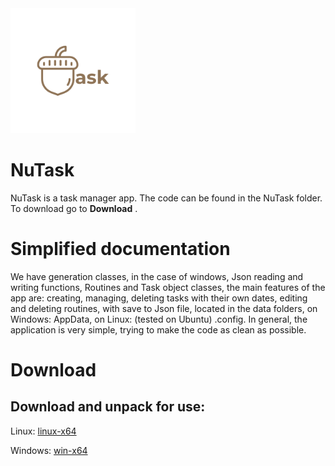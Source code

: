<img height = 200 src="https://github.com/marcsVDev/NuTask/blob/main/NUTask.png" /> 

# NuTask

NuTask is a task manager app. 
The code can be found in the NuTask folder. 
To download go to **Download** .

# Simplified documentation
We have generation classes, in the case of windows, Json reading and writing functions, Routines and Task object classes, the main features of the app are: creating, managing, deleting tasks with their own dates, editing and deleting routines, with save to Json file, located in the data folders, on Windows: AppData, on Linux: (tested on Ubuntu) .config. 
In general, the application is very simple, trying to make the code as clean as possible.

# Download

## Download and unpack for use:

Linux: [linux-x64](https://github.com/marcsVDev/NuTask/blob/main/Executables/NuTask-linux-x64.zip)

Windows: [win-x64](https://github.com/marcsVDev/NuTask/blob/main/Executables/NuTask-win-x64.zip)
